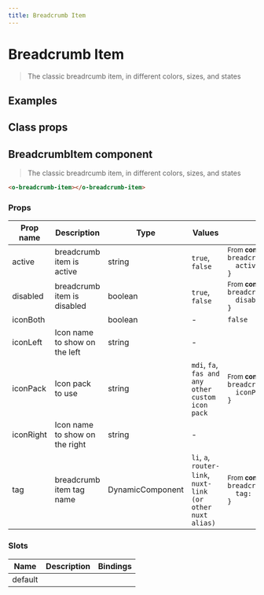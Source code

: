 ```yaml
---
title: Breadcrumb Item
---
```


# Breadcrumb Item

<div class="vp-doc">

> The classic breadrcumb item, in different colors, sizes, and states

</div>

<div class="vp-example">

## Examples

<example-breadcrumbitem />

</div>
<div class="vp-example">

## Class props

<inspector-breadcrumbitem-viewer />

</div>

<div class="vp-doc">

## BreadcrumbItem component

> The classic breadrcumb item, in different colors, sizes, and states

```html
<o-breadcrumb-item></o-breadcrumb-item>
```

### Props

| Prop name | Description                    | Type             | Values                                                      | Default                                                                                                                                                  |
| --------- | ------------------------------ | ---------------- | ----------------------------------------------------------- | -------------------------------------------------------------------------------------------------------------------------------------------------------- |
| active    | breadcrumb item is active      | string           | `true`, `false`                                             | <div><small>From <b>config</b>:</small></div><code style='white-space: nowrap; padding: 0;'>breadcrumb: {<br>&nbsp;&nbsp;active: undefined<br>}</code>   |
| disabled  | breadcrumb item is disabled    | boolean          | `true`, `false`                                             | <div><small>From <b>config</b>:</small></div><code style='white-space: nowrap; padding: 0;'>breadcrumb: {<br>&nbsp;&nbsp;disabled: undefined<br>}</code> |
| iconBoth  |                                | boolean          | -                                                           | <code style='white-space: nowrap; padding: 0;'>false</code>                                                                                              |
| iconLeft  | Icon name to show on the left  | string           | -                                                           |                                                                                                                                                          |
| iconPack  | Icon pack to use               | string           | `mdi`, `fa`, `fas and any other custom icon pack`           | <div><small>From <b>config</b>:</small></div><code style='white-space: nowrap; padding: 0;'>breadcrumb: {<br>&nbsp;&nbsp;iconPack: undefined<br>}</code> |
| iconRight | Icon name to show on the right | string           | -                                                           |                                                                                                                                                          |
| tag       | breadcrumb item tag name       | DynamicComponent | `li`, `a`, `router-link`, `nuxt-link (or other nuxt alias)` | <div><small>From <b>config</b>:</small></div><code style='white-space: nowrap; padding: 0;'>breadcrumb: {<br>&nbsp;&nbsp;tag: "a"<br>}</code>            |

### Slots

| Name    | Description | Bindings |
| ------- | ----------- | -------- |
| default |             |          |

</div>

<div class="vp-doc">

</div>
